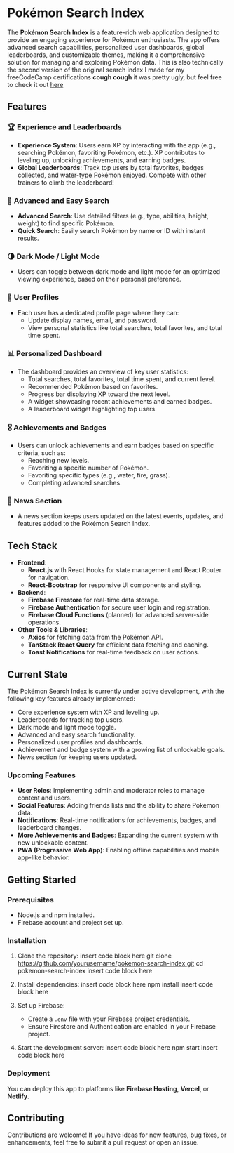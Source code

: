 # **Pokémon Search Index**

The **Pokémon Search Index** is a feature-rich web application designed to provide an engaging experience for Pokémon enthusiasts. The app offers advanced search capabilities, personalized user dashboards, global leaderboards, and customizable themes, making it a comprehensive solution for managing and exploring Pokémon data. This is also technically the second version of the original search index I made for my freeCodeCamp certifications **cough cough** it was pretty ugly, but feel free to check it out [here](https://aether-pokemon-search.netlify.app/) 

## **Features**

### 🏆 **Experience and Leaderboards**
- **Experience System**: Users earn XP by interacting with the app (e.g., searching Pokémon, favoriting Pokémon, etc.). XP contributes to leveling up, unlocking achievements, and earning badges.
- **Global Leaderboards**: Track top users by total favorites, badges collected, and water-type Pokémon enjoyed. Compete with other trainers to climb the leaderboard!

### 🔎 **Advanced and Easy Search**
- **Advanced Search**: Use detailed filters (e.g., type, abilities, height, weight) to find specific Pokémon.
- **Quick Search**: Easily search Pokémon by name or ID with instant results.

### 🌗 **Dark Mode / Light Mode**
- Users can toggle between dark mode and light mode for an optimized viewing experience, based on their personal preference.

### 👤 **User Profiles**
- Each user has a dedicated profile page where they can:
  - Update display names, email, and password.
  - View personal statistics like total searches, total favorites, and total time spent.

### 📊 **Personalized Dashboard**
- The dashboard provides an overview of key user statistics:
  - Total searches, total favorites, total time spent, and current level.
  - Recommended Pokémon based on favorites.
  - Progress bar displaying XP toward the next level.
  - A widget showcasing recent achievements and earned badges.
  - A leaderboard widget highlighting top users.

### 🎖️ **Achievements and Badges**
- Users can unlock achievements and earn badges based on specific criteria, such as:
  - Reaching new levels.
  - Favoriting a specific number of Pokémon.
  - Favoriting specific types (e.g., water, fire, grass).
  - Completing advanced searches.

### 📰 **News Section**
- A news section keeps users updated on the latest events, updates, and features added to the Pokémon Search Index.

## **Tech Stack**

- **Frontend**:  
  - **React.js** with React Hooks for state management and React Router for navigation.
  - **React-Bootstrap** for responsive UI components and styling.
- **Backend**:  
  - **Firebase Firestore** for real-time data storage.
  - **Firebase Authentication** for secure user login and registration.
  - **Firebase Cloud Functions** (planned) for advanced server-side operations.
- **Other Tools & Libraries**:
  - **Axios** for fetching data from the Pokémon API.
  - **TanStack React Query** for efficient data fetching and caching.
  - **Toast Notifications** for real-time feedback on user actions.

## **Current State**

The Pokémon Search Index is currently under active development, with the following key features already implemented:
- Core experience system with XP and leveling up.
- Leaderboards for tracking top users.
- Dark mode and light mode toggle.
- Advanced and easy search functionality.
- Personalized user profiles and dashboards.
- Achievement and badge system with a growing list of unlockable goals.
- News section for keeping users updated.

### **Upcoming Features**
- **User Roles**: Implementing admin and moderator roles to manage content and users.
- **Social Features**: Adding friends lists and the ability to share Pokémon data.
- **Notifications**: Real-time notifications for achievements, badges, and leaderboard changes.
- **More Achievements and Badges**: Expanding the current system with new unlockable content.
- **PWA (Progressive Web App)**: Enabling offline capabilities and mobile app-like behavior.

## **Getting Started**

### **Prerequisites**
- Node.js and npm installed.
- Firebase account and project set up.

### **Installation**
1. Clone the repository:
   insert code block here
   git clone https://github.com/yourusername/pokemon-search-index.git
   cd pokemon-search-index
   insert code block here
2. Install dependencies:
   insert code block here
   npm install
   insert code block here
3. Set up Firebase:
   - Create a `.env` file with your Firebase project credentials.
   - Ensure Firestore and Authentication are enabled in your Firebase project.

4. Start the development server:
   insert code block here
   npm start
   insert code block here

### **Deployment**
You can deploy this app to platforms like **Firebase Hosting**, **Vercel**, or **Netlify**.

## **Contributing**

Contributions are welcome! If you have ideas for new features, bug fixes, or enhancements, feel free to submit a pull request or open an issue.
